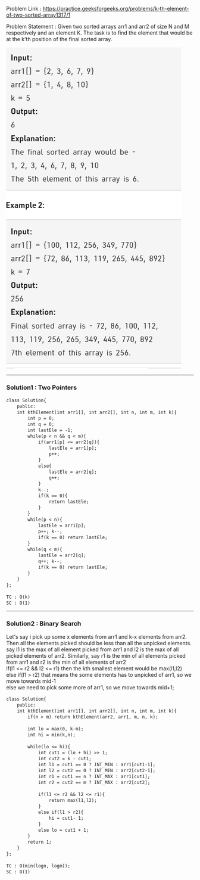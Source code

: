 Problem Link : https://practice.geeksforgeeks.org/problems/k-th-element-of-two-sorted-array1317/1

Problem Statement : Given two sorted arrays arr1 and arr2 of size N and M respectively and an element K. The task is to find the element that would be at the k’th position of the final sorted array.

![](./images/16.PNG)

---------------------------------------------------------------------------------------------------

### Solution1 :   Two Pointers

```
class Solution{
    public:
    int kthElement(int arr1[], int arr2[], int n, int m, int k){
        int p = 0;
        int q = 0;
        int lastEle = -1;
        while(p < n && q < m){
            if(arr1[p] <= arr2[q]){
                lastEle = arr1[p];
                p++;
            }
            else{
                lastEle = arr2[q];
                q++;
            }
            k--;
            if(k == 0){
                return lastEle;
            }
        }
        while(p < n){
            lastEle = arr1[p];
            p++; k--;
            if(k == 0) return lastEle;
        }
        while(q < m){
            lastEle = arr2[q];
            q++; k--;
            if(k == 0) return lastEle;
        }
    }
};

TC : O(k)
SC : O(1)
```
---------------------------------------------------------------------------------------------
### Solution2 : Binary Search
Let's say i pick up some x elements from arr1 and k-x elements from arr2.<br>
Then all the elements picked should be less than all the unpicked elements.<br>
say l1 is the max of all element picked from arr1 and l2 is the max of all picked elements of arr2. Similarly, say r1 is the min of all elements picked from arr1 and r2 is the min of all elements of arr2<br>
if(l1 <= r2 && l2 <= r1) then the kth smallest element would be max(l1,l2)<br>
else if(l1 > r2) that means the some elements has to unpicked of arr1, so we move towards mid-1<br>
else we need to pick some more of arr1, so we move towards mid+1;

```
class Solution{
    public:
    int kthElement(int arr1[], int arr2[], int n, int m, int k){
        if(n > m) return kthElement(arr2, arr1, m, n, k);
        
        int lo = max(0, k-m);
        int hi = min(k,n);
        
        while(lo <= hi){
            int cut1 = (lo + hi) >> 1;
            int cut2 = k - cut1;
            int l1 = cut1 == 0 ? INT_MIN : arr1[cut1-1];
            int l2 = cut2 == 0 ? INT_MIN : arr2[cut2-1];
            int r1 = cut1 == n ? INT_MAX : arr1[cut1];
            int r2 = cut2 == m ? INT_MAX : arr2[cut2];
            
            if(l1 <= r2 && l2 <= r1){
                return max(l1,l2);
            }
            else if(l1 > r2){
                hi = cut1- 1;
            }
            else lo = cut1 + 1;
        }
        return 1;
    }
};

TC : O(min(logn, logm));
SC : O(1)

```
